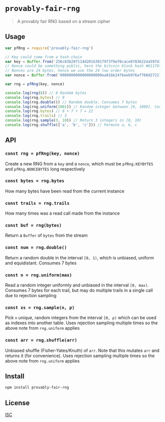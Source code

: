 # `provably-fair-rng`

> A provably fair RNG based on a stream cipher

## Usage

```js
var pfRng = require('provably-fair-rng')

// Key could come from a hash-chain
var key = Buffer.from('256c83b297114d201b30179f3f0ef0cace9783622da5974326b436178aeef610', 'hex')
// Nonce could be something public, here the bitcoin block hash #611707
// Nonces are 24 bytes, hence we use the 24 low order bytes
var nonce = Buffer.from('0000000000000000000ea81bb2476eeb976af760d27217708a73889a95e1ea2d'.slice(-48), 'hex')

var rng = pfRng(key, nonce)

console.log(rng(8)) // 8 Random bytes
console.log(rng.bytes) // 8
console.log(rng.double()) // Random double. Consumes 7 bytes
console.log(rng.uniform(1001)) // Random integer between [0, 1000]. Consumes 7 bytes for each iteration
console.log(rng.bytes) // 8 + 7 + 7 = 22
console.log(rng.trails) // 3
console.log(rng.sample(3, 10)) // Return 3 integers in [0, 10)
console.log(rng.shuffle(['a', 'b', 'c'])) // Permute a, b, c
```

## API

### `const rng = pfRng(key, nonce)`

Create a new RNG from a `key` and a `nonce`, which must be `pfRng.KEYBYTES` and
`pfRng.NONCEBYTES` long respectively

### `const bytes = rng.bytes`

How many bytes have been read from the current instance

### `const trails = rng.trails`

How many times was a read call made from the instance

### `const buf = rng(bytes)`

Return a `Buffer` of `bytes` from the stream

### `const num = rng.double()`

Return a random double in the interval `[0, 1)`, which is unbiased, uniform and
equidistant. Consumes 7 bytes

### `const n = rng.uniform(max)`

Read a random integer uniformly and unbiased in the interval `[0, max)`.
Consumes 7 bytes for each trail, but may do multiple trails in a single call
due to rejection sampling

### `const xs = rng.sample(n, p)`

Pick `n` unique, random integers from the interval `[0, p)` which can be used as
indexes into another table. Uses rejection sampling multiple times so the above
note from `rng.uniform` applies

### `const arr = rng.shuffle(arr)`

Unbiased shuffle (Fisher-Yates/Knuth) of `arr`. Note that this mutates `arr` and
returns it (for convenience). Uses rejection sampling multiple times so the
above note from `rng.uniform` applies

## Install

```sh
npm install provably-fair-rng
```

## License

[ISC](LICENSE)
